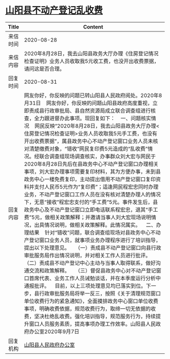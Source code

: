 # <a href="http://www.shangluo.gov.cn/zmhd/ldxxxx.jsp?urltype=leadermail.LeaderMailContentUrl&wbtreeid=1112&leadermailid=6380">山阳县不动产登记乱收费</a>
| Title |                                                                                                                                                                                                                                                                                                                                                                                                                                                       Content                                                                                                                                                                                                                                                                                                                                                                                                                                                       |
|:-----:|---------------------------------------------------------------------------------------------------------------------------------------------------------------------------------------------------------------------------------------------------------------------------------------------------------------------------------------------------------------------------------------------------------------------------------------------------------------------------------------------------------------------------------------------------------------------------------------------------------------------------------------------------------------------------------------------------------------------------------------------------------------------------------------------------------------------------------------------------------------------------------------------------------------------|
| 来信时间  | 2020-08-28                                                                                                                                                                                                                                                                                                                                                                                                                                                                                                                                                                                                                                                                                                                                                                                                                                                                                                          |
| 来信内容  | 2020年8月28日，我去山阳县政务大厅办理《住房登记情况检查证明》业务人员收取我5元收工费，也没开出收费票据，请问这是否合理。                                                                                                                                                                                                                                                                                                                                                                                                                                                                                                                                                                                                                                                                                                                                                                                                                                                    |
| 回复时间  | 2020-08-31                                                                                                                                                                                                                                                                                                                                                                                                                                                                                                                                                                                                                                                                                                                                                                                                                                                                                                          |
| 回复内容  | 网友你好，你反映的问题已转山阳县人民政府阅处。2020年8月31日    网友你好，你反映的问题山阳县政府高度重视，立即责成县行政审批局、县自然资源局成立联合调查组进行核查，全力跟进督办此事项。现回复如下：    一、问题核实情况    网民反映“2020年8月28日，我去山阳县政务大厅办理<住房登记情况检查证明>业务人员收取我5元手工费，也没有开出收费票据”，属县政务中心不动产登记窗口业务人员未核对清楚缴费对象，“错收”网民复印费5元造成的“乱收费”情况。经联合调查组现场调查核实，办事群众刘大宏与网民于2020年8月28日先后在县政务中心不动产登记窗口办理相关事项，刘大宏办理事项需要复印材料，其为方便办事，未到县政务中心一楼免费复印，主动提出借用不动产登记窗口复印资料并支付人民币5元作为“复印费”；适逢网民程宏忠同时办理业务，不动产登记窗口工作人员在没有核对清楚办理人的情况下，无意“接收”程宏忠支付的“手工费”5元。事件发生后，县政务中心及不动产登记窗口立即电话联系程宏忠，退其“手工费”5元，做相关政策解释；并邀请当事人刘大宏现场说明情况，出具情况说明，做相关政策解释。此情况属实。    二、办理结果    针对“错收”问题，联合调查组现场对县政务中心不动产登记窗口业务人员，就事项业务办理程序进行了培训指导，提出以下处理意见。    （一）责成县不动产登记窗口向县行政审批服务局作出情况说明，并对相关工作人员进行批评。    （二）责成县不动产登记中心主动与当事人取得联系，做好沟通交流和政策解释。    （三）督促县政务中心对不动产登记窗口首席代表、业务工作人员诫勉谈话，并在本季度运行分析中通报批评。    目前，以上三项处理意见均已落实到位。下一步，县行政审批服务局将举一反三，按照《关于清理规范窗口单位收费行为的紧急通知》，全面摸排政务中心窗口单位收费事项，明确收费依据，规范收费行为，取缔一切无依据的收费，坚决杜绝乱收费。强化培训指导，规范服务行为，持续提升窗口人员服务素质，提高事项办理工作效率。山阳县人民政府办公室2020年9月7日 |
| 回复机构  | <a href="../../category/agencies/山阳县人民政府办公室.md">山阳县人民政府办公室</a>                                                                                                                                                                                                                                                                                                                                                                                                                                                                                                                                                                                                                                                                                                                                                                                                                                                      |